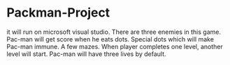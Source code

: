 # Packman-Project
it will run on microsoft visual studio. There are three enemies in this game. Pac-man will get score when he eats dots. Special dots which will make Pac-man immune. A few mazes.
When player completes one level, another level will start. Pac-man will have three lives by default.
